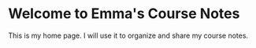 # Welcome to Emma's Course Notes

This is my home page. I will use it to organize and share my course notes.
